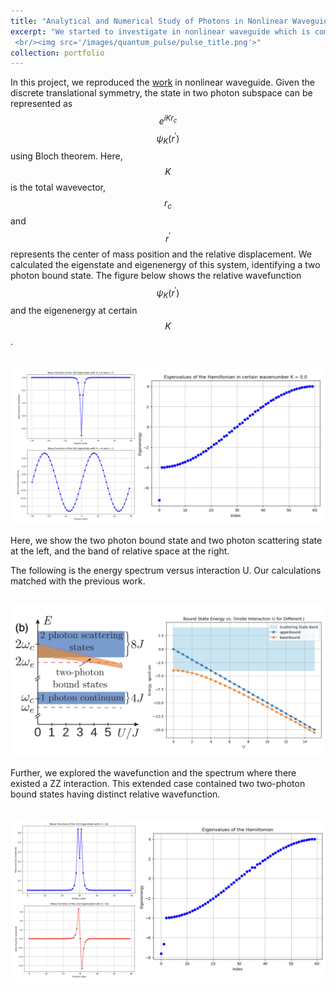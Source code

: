 ```yaml
---
title: "Analytical and Numerical Study of Photons in Nonlinear Waveguide"
excerpt: "We started to investigate in nonlinear waveguide which is composed of nonlinear coupled cavity array. Inspired by the previous work, we reproduce their calculations of two photons bound state. Further, we aimed to utilize this nonlinear interaction to generate driven-disspasive cat state and further explored entangled cat state.
 <br/><img src='/images/quantum_pulse/pulse_title.png'>"
collection: portfolio
---
```

In this project, we reproduced the [work](https://journals.aps.org/prl/abstract/10.1103/PhysRevLett.124.213601) in nonlinear waveguide. Given the discrete translational symmetry, the state in two photon subspace can be represented as $$e^{i K r_c}$$ $$\psi_{K}(r^{\prime}) $$ using Bloch theorem. Here, $$K$$ is the total wavevector, $$r_c$$ and $$r^{\prime}$$ represents the center of mass position and the relative displacement. We calculated the eigenstate and eigenenergy of this system, identifying a two photon bound state. The figure below shows the relative wavefunction $$\psi_{K}(r^{\prime})$$ and the eigenenergy at certain $$K$$.

<br/><img src='/images/Nonlinear_wave/wavefunction_inner.png'>

Here, we show the two photon bound state and two photon scattering state at the left, and the band of relative space at the right.

The following is the energy spectrum versus interaction U. Our calculations matched with the previous work.

<br/><img src='/images/Nonlinear_wave/spectrum.png'>

Further, we explored the wavefunction and the spectrum where there existed a ZZ interaction. This extended case contained two two-photon bound states having distinct relative wavefunction.

<br/><img src='/images/Nonlinear_wave/ZZ_interaction.png'>




